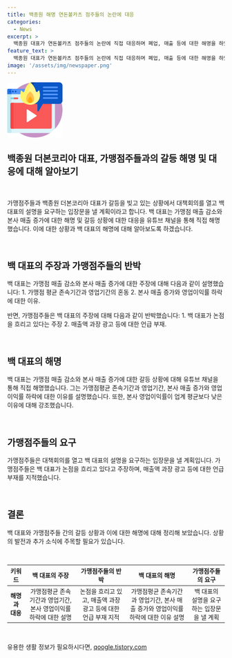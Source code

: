 ```yaml
---
title: 백종원 해명 연돈볼카츠 점주들의 논란에 대응
categories:
  - News
excerpt: >
  백종원 대표가 연돈볼카츠 점주들의 논란에 직접 대응하며 폐업, 매출 등에 대한 해명을 하였다. 이에 대해 가맹점주들은 백 대표의 논점을 흐린다며 반박하고, 대책회의를 열고 백 대표의 설명을 요구하는 입장문을 발표할 예정이다. 백 대표는 가맹점의 존속기간, 매출 증가 등에 대한 설명과 함께 본사의 영업익률이 낮은 이유를 강조했지만, 점주들은 여전히 불만을 푸는 분위기로 나타났다.
feature_text: >
  백종원 대표가 연돈볼카츠 점주들의 논란에 직접 대응하며 폐업, 매출 등에 대한 해명을 하였다. 이에 대해 가맹점주들은 백 대표의 논점을 흐린다며 반박하고, 대책회의를 열고 백 대표의 설명을 요구하는 입장문을 발표할 예정이다. 백 대표는 가맹점의 존속기간, 매출 증가 등에 대한 설명과 함께 본사의 영업익률이 낮은 이유를 강조했지만, 점주들은 여전히 불만을 푸는 분위기로 나타났다.
image: '/assets/img/newspaper.png'
---
```


<p><img src="/assets/img/news.png" alt="rentncar 속보" /></p>

<h2 data-ke-size="size26">백종원 더본코리아 대표, 가맹점주들과의 갈등 해명 및 대응에 대해 알아보기</h2>

<p data-ke-size="size16">&nbsp;</p>

<p>가맹점주들과 백종원 더본코리아 대표가 갈등을 빚고 있는 상황에서 대책회의를 열고 백 대표의 설명을 요구하는 입장문을 낼 계획이라고 합니다. 백 대표는 가맹점 매출 감소와 본사 매출 증가에 대한 해명 및 갈등 상황에 대한 대응을 유튜브 채널을 통해 직접 해명했습니다. 이에 대한 상황과 백 대표의 해명에 대해 알아보도록 하겠습니다.</p>

<p data-ke-size="size16">&nbsp;</p>

<h2 data-ke-size="size26">백 대표의 주장과 가맹점주들의 반박</h2>

<p data-ke-size="size16">백 대표는 가맹점 매출 감소와 본사 매출 증가에 대한 주장에 대해 다음과 같이 설명했습니다: 1. 가맹점 평균 존속기간과 영업기간의 혼동 2. 본사 매출 증가와 영업이익률 하락에 대한 이유.</p>

<p data-ke-size="size16">반면, 가맹점주들은 백 대표의 주장에 대해 다음과 같이 반박했습니다: 1. 백 대표가 논점을 흐리고 있다는 주장 2. 매출액 과장 광고 등에 대한 언급 부재.</p>

<p data-ke-size="size16">&nbsp;</p>

<h2 data-ke-size="size26">백 대표의 해명</h2>

<p data-ke-size="size16">백 대표는 가맹점 매출 감소와 본사 매출 증가에 대한 갈등 상황에 대해 유튜브 채널을 통해 직접 해명했습니다. 그는 가맹점평균 존속기간과 영업기간, 본사 매출 증가와 영업이익률 하락에 대한 이유를 설명했습니다. 또한, 본사 영업이익률이 업계 평균보다 낮은 이유에 대해 강조했습니다.</p>

<p data-ke-size="size16">&nbsp;</p>

<h2 data-ke-size="size26">가맹점주들의 요구</h2>

<p data-ke-size="size16">가맹점주들은 대책회의를 열고 백 대표의 설명을 요구하는 입장문을 낼 계획입니다. 가맹점주들은 백 대표가 논점을 흐리고 있다고 주장하며, 매출액 과장 광고 등에 대한 언급 부재를 지적했습니다.</p>

<p data-ke-size="size16">&nbsp;</p>

<h2 data-ke-size="size26">결론</h2>

<p data-ke-size="size16">백 대표와 가맹점주들 간의 갈등 상황과 이에 대한 해명에 대해 정리해 보았습니다. 상황의 발전과 추가 소식에 주목할 필요가 있습니다.</p>

<p data-ke-size="size16">&nbsp;</p>

<table>
<thead>
<tr>
<th style="text-align: center;">키워드</th>
<th style="text-align: center;">백 대표의 주장</th>
<th style="text-align: center;">가맹점주들의 반박</th>
<th style="text-align: center;">백 대표의 해명</th>
<th style="text-align: center;">가맹점주들의 요구</th>
</tr>
</thead>
<tbody>
<tr>
<td style="text-align: center;"><b>해명과 대응</b></td>
<td style="text-align: center;">가맹점평균 존속기간과 영업기간, 본사 영업이익률 하락에 대한 설명</td>
<td style="text-align: center;">논점을 흐리고 있고, 매출액 과장 광고 등에 대한 언급 부재 지적</td>
<td style="text-align: center;">가맹점평균 존속기간과 영업기간, 본사 매출 증가와 영업이익률 하락에 대한 이유 설명</td>
<td style="text-align: center;">백 대표의 설명을 요구하는 입장문을 낼 계획</td>
</tr>
</tbody>
</table>

<p data-ke-size="size16">&nbsp;</p>
유용한 생활 정보가 필요하시다면, <a href="https://qoogle.tistory.com" rel="dofollow">qoogle.tistory.com</a>


